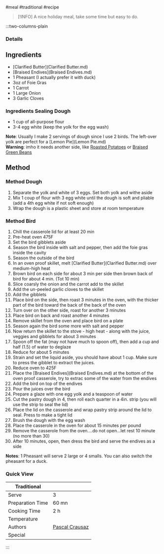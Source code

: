 #meal #traditional #recipe

> [!INFO]
> A nice holiday meal, take some time but easy to do.

:::two-columns-plain

### Details
## Ingredients

- [Clarified Butter](Clarified Butter.md)
- [Braised Endives](Braised Endives.md)
- 1 Pheasant (I actually prefer it with duck)
- 3oz of Foie Gras
- 1 Carrot
- 1 Large Onion
- 3 Garlic Cloves

### Ingredients Sealing Dough

- 1 cup of all-purpose flour
- 3-4 egg white (keep the yolk for the egg wash)

**Note**: Usually I make 2 servings of dough since I use 2 birds. The left-over yolk are perfect for a [Lemon Pie](Lemon Pie.md)  
**Warning**: imho it needs another side, like [Roasted Potatoes](/wiki/pages/createpage.action?spaceKey=miam&title=Roasted%20Potatoes&linkCreation=true&fromPageId=430172) or [Braised Green Beans](/wiki/pages/createpage.action?spaceKey=miam&title=Braised%20Green%20Beans&linkCreation=true&fromPageId=430172)


## Method

### Method Dough

1. Separate the yolk and white of 3 eggs. Set both yolk and withe aside
2. Mix 1 coup of flour with 3 egg white until the dough is soft and pliable (add a 4th egg white if not soft enough)
3. Wrap the dough is a plastic sheet and store at room temperature

### Method Bird

1. Chill the casserole lid for at least 20 min
2. Pre-heat oven 475F
3. Set the bird gibblets aside
4. Season the bird inside with salt and pepper, then add the foie gras inside the cavity
5. Season the outside of the bird
6. In an oven proof skillet, melt [Clarified Butter](Clarified Butter.md) over medium-high heat
7. Brown bird on each side for about 3 min per side then brown back of bird for about 4 min. (Tot 10 min)
8. Slice coarsly the onion and the carrot add to the skillet
9. Add the un-peeled garlic cloves to the skillet
10. Add the gibblets
11. Place bird on the side, then roast 3 minutes in the oven, with the thicker part of the bird toward the back of the back of the oven
12. Turn over on the other side, roast for another 3 minutes
13. Place bird on back and roast another 4 minutes
14. Remove skillet from the oven and place bird on a plate
15. Season again the bird some more with salt and pepper
16. Now return the skillet to the stove - high heat - along with the juice, veggies and gibblets for about 3 minutes
17. Spoon off the fat (may not have much to spoon off), then add a cup and half (1.5) of water to deglaze
18. Reduce for about 5 minutes
19. Strain and set the liquid aside, you should have about 1 cup. Make sure to press the gibblet to extract the juices.
20. Reduce oven to 425F
21. Place the [Braised Endives](Braised Endives.md) at the bottom of the oven proof casserole, try to extrac some of the water from the endives
22. Add the bird on top of the endives
23. Pour the juices over the bird
24. Prepare a glaze with one egg yolk and a teaspoon of water
25. Cut the pastry dough in 4, then roll each quarter in a 4in. strip (you will use the strip to seal the lid)
26. Place the lid on the casserole and wrap pastry strip around the lid to seal. Press to make a tight lid
27. Brush the dough with the egg wash
28. Place the casserole in the oven for about 15 minutes per pound
29. Remove the casserole from the oven....do not open...let rest 10 minute (no more than 30)
30. After 10 minutes, open, then dress the bird and serve the endives as a side

**Notes**: 1 Pheasant will serve 2 large or 4 smalls. You can also switch the pheasant for a duck.


### Quick View
| Traditional      |                                                |
| ---------------- | ---------------------------------------------- |
| Serve            | 3                                              |
| Preparation Time | 60 mn                                          |
| Cooking Time     | 2 h                                            |
| Temperature      |                                                |
| Authors          | [Pascal Crausaz](mailto:pascal@askpascal.com)  |
| Special          |                                                |

:::

